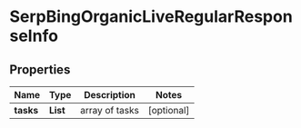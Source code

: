 # SerpBingOrganicLiveRegularResponseInfo


## Properties

| Name | Type | Description | Notes |
|------------ | ------------- | ------------- | -------------|
**tasks** | **List<SerpBingOrganicLiveRegularTaskInfo>** | array of tasks |[optional]|